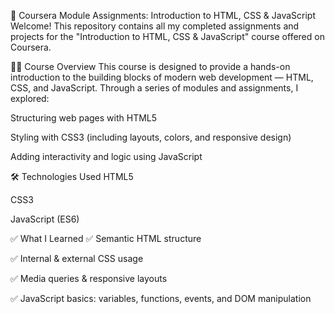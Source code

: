 📘 Coursera Module Assignments: Introduction to HTML, CSS & JavaScript
Welcome! This repository contains all my completed assignments and projects for the "Introduction to HTML, CSS & JavaScript" course offered on Coursera.

🧑‍🎓 Course Overview
This course is designed to provide a hands-on introduction to the building blocks of modern web development — HTML, CSS, and JavaScript. Through a series of modules and assignments, I explored:

Structuring web pages with HTML5

Styling with CSS3 (including layouts, colors, and responsive design)

Adding interactivity and logic using JavaScript

🛠 Technologies Used
HTML5

CSS3

JavaScript (ES6)

✅ What I Learned
✅ Semantic HTML structure

✅ Internal & external CSS usage

✅ Media queries & responsive layouts

✅ JavaScript basics: variables, functions, events, and DOM manipulation
